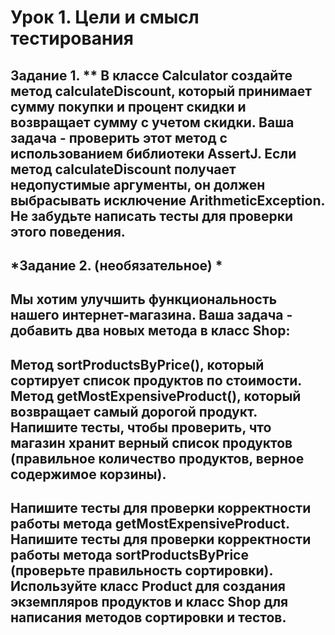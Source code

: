 # Урок 1. Цели и смысл тестирования

## Задание 1. ** В классе Calculator создайте метод calculateDiscount, который принимает сумму покупки и процент скидки и возвращает сумму с учетом скидки. Ваша задача - проверить этот метод с использованием библиотеки AssertJ. Если метод calculateDiscount получает недопустимые аргументы, он должен выбрасывать исключение ArithmeticException. Не забудьте написать тесты для проверки этого поведения.

## *Задание 2. (необязательное) *
## Мы хотим улучшить функциональность нашего интернет-магазина. Ваша задача - добавить два новых метода в класс Shop:
## Метод sortProductsByPrice(), который сортирует список продуктов по стоимости. Метод getMostExpensiveProduct(), который возвращает самый дорогой продукт. Напишите тесты, чтобы проверить, что магазин хранит верный список продуктов (правильное количество продуктов, верное содержимое корзины).
## Напишите тесты для проверки корректности работы метода getMostExpensiveProduct. Напишите тесты для проверки корректности работы метода sortProductsByPrice (проверьте правильность сортировки). Используйте класс Product для создания экземпляров продуктов и класс Shop для написания методов сортировки и тестов.
